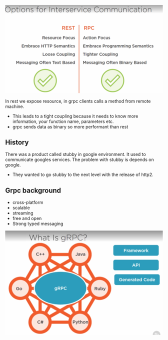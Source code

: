 ![alt text](images/88.PNG)

In rest we expose resource, in grpc clients calls a method from remote machine.
- This leads to a tight coupling because it needs to know more information, your function name, parameters etc.
- grpc sends data as binary so more performant than rest

## History
There was a product called stubby in google environment. It used to communicate googles services.
The problem with stubby is depends on google.

- They wanted to go stubby to the next level with the release of http2.

## Grpc background
- cross-platform
- scalable
- streaming
- free and open
- Strong typed messaging

![alt text](images/89.PNG)